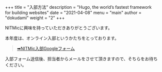 +++
title = "入部方法"
description = "Hugo, the world’s fastest framework for building websites"
date = "2021-04-08"
menu = "main"
author = "dokudami"
weight = "2"
+++


NITMicに興味を持っていただきありがとうございます。

本年度は、オンライン入部というかたちをとっております。


>[➡NITMic入部Googleフォーム](https://forms.gle/TMyBnQiMGJ53BQw37)  

入部フォーム送信後、担当者からメールをさせて頂きますので、そちらをお待ちください。
